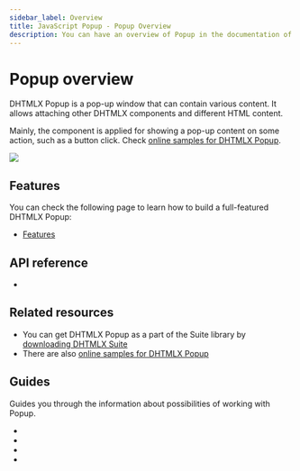 ```yaml
---
sidebar_label: Overview
title: JavaScript Popup - Popup Overview 
description: You can have an overview of Popup in the documentation of the DHTMLX JavaScript UI library. Browse developer guides and API reference, try out code examples and live demos, and download a free 30-day evaluation version of DHTMLX Suite 7.
---
```


# Popup overview

DHTMLX Popup is a pop-up window that can contain various content. It allows attaching other DHTMLX components and different HTML content.

Mainly, the component is applied for showing a pop-up content on some action, such as a button click. Check [online samples for DHTMLX Popup](https://snippet.dhtmlx.com/all?tag=popup).

![](../assets/popup/popup_front.png)

## Features

You can check the following page to learn how to build a full-featured DHTMLX Popup:

- [Features](popup/features.md)

## API reference

- [](popup/api/api_overview.md)

## Related resources

- You can get DHTMLX Popup as a part of the Suite library by [downloading DHTMLX Suite](https://dhtmlx.com/docs/products/dhtmlxSuite/download.shtml)
- There are also [online samples for DHTMLX Popup](https://snippet.dhtmlx.com/all?tag=popup) 

## Guides

Guides you through the information about possibilities of working with Popup.

- [](popup/initialization.md)
- [](popup/work_with_popup.md)
- [](popup/customization.md)
- [](popup/event_handling.md)

